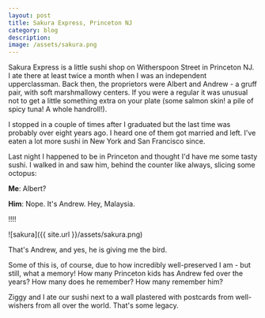 ```yaml
---
layout: post
title: Sakura Express, Princeton NJ
category: blog
description:  
image: /assets/sakura.png
---
```


Sakura Express is a little sushi shop on Witherspoon Street in Princeton NJ.  I ate there at least twice a month when I was an independent upperclassman.  Back then, the proprietors were Albert and Andrew - a gruff pair, with soft marshmallowy centers.  If you were a regular it was unusual not to get a little something extra on your plate (some salmon skin! a pile of spicy tuna! A whole handroll!).

I stopped in a couple of times after I graduated but the last time was probably over eight years ago.  I heard one of them got married and left. I've eaten a lot more sushi in New York and San Francisco since. 

Last night I happened to be in Princeton and thought I'd have me some tasty sushi. I walked in and saw him, behind the counter like always, slicing some octopus:

**Me**: Albert?

**Him**:  Nope. It's Andrew.  Hey, Malaysia.

!!!!

![sakura]({{ site.url }}/assets/sakura.png)

That's Andrew, and yes, he is giving me the bird. 

Some of this is, of course,  due to how incredibly well-preserved I am - but still, what a memory! How many Princeton kids has Andrew fed over the years? How many does he remember? How many remember him? 

Ziggy and I ate our sushi next to a wall plastered  with postcards from well-wishers from all over the world.  That's some legacy.



